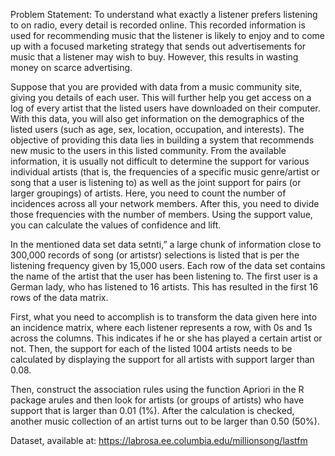 Problem Statement: To understand what exactly a listener prefers listening to on radio, every detail is recorded online. This recorded information is used for recommending music that the listener is likely to enjoy and to come up with a focused marketing strategy that sends out advertisements for music that a listener may wish to buy. However, this results in wasting money on scarce advertising.

Suppose that you are provided with data from a music community site, giving you details of each user. This will further help you get access on a log of every artist that the listed users have downloaded on their computer. With this data, you will also get information on the demographics of the listed users (such as age, sex, location, occupation, and interests).  The objective of providing this data lies in building a system that recommends new music to the users in this listed community. From the available information, it is usually not difficult to determine the support for various individual artists (that is, the frequencies of a specific music genre/artist or song that a user is listening to) as well as the joint support for pairs (or larger groupings) of artists. Here, you need to count the number of incidences across all your network members. After this, you need to divide those frequencies with the number of members. Using the support value, you can calculate the values of confidence and lift.

In the mentioned data set data setnti,” a large chunk of information close to 300,000 records of song (or artistsr) selections is listed that is per the listening frequency given by 15,000 users. Each row of the data set contains the name of the artist that the user has been listening to. The first user is a German lady, who has listened to 16 artists. This has resulted in the first 16 rows of the data matrix.

First, what you need to accomplish is to transform the data given here into an incidence matrix, where each listener represents a row, with 0s and 1s across the columns. This indicates if he or she has played a certain artist or not. Then, the support for each of the listed 1004 artists needs to be calculated by displaying the support for all artists with support larger than 0.08.

Then, construct the association rules using the function Apriori in the R package arules and then look for artists (or groups of artists) who have support that is larger than 0.01 (1%). After the calculation is checked, another music collection of an artist turns out to be larger than 0.50 (50%). 

Dataset, available at: https://labrosa.ee.columbia.edu/millionsong/lastfm
